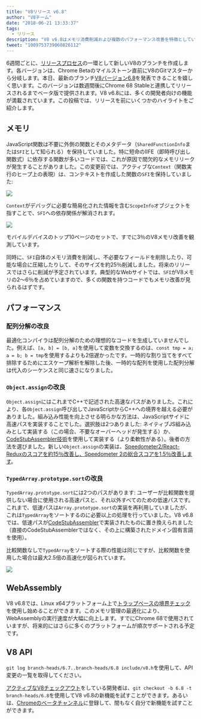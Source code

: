 ```yaml
---
title: "V8リリース v6.8"
author: "V8チーム"
date: "2018-06-21 13:33:37"
tags: 
  - リリース
description: "V8 v6.8はメモリ消費削減および複数のパフォーマンス改善を特徴としています。"
tweet: "1009753739060826112"
---
```

6週間ごとに、[リリースプロセス](/docs/release-process)の一環として新しいV8のブランチを作成します。各バージョンは、Chrome Betaのマイルストーン直前にV8のGitマスターから分岐します。本日、最新のブランチ[V8バージョン6.8](https://chromium.googlesource.com/v8/v8.git/+log/branch-heads/6.8)を発表できることを嬉しく思います。このバージョンは数週間後にChrome 68 Stableと連携してリリースされるまでベータ版で提供されます。V8 v6.8には、多くの開発者向けの機能が満載されています。この投稿では、リリースを前にいくつかのハイライトをご紹介します。

<!--truncate-->
## メモリ

JavaScript関数は不要に外側の関数とそのメタデータ（`SharedFunctionInfo`または`SFI`として知られる）を保持していました。特に短命のIIFE（即時呼び出し関数式）に依存する関数が多いコードでは、これが原因で間欠的なメモリリークが発生することがありました。この変更前では、アクティブな`Context`（関数実行のヒープ上の表現）は、コンテキストを作成した関数の`SFI`を保持していました:

![](/_img/v8-release-68/context-jsfunction-before.svg)

`Context`がデバッグに必要な簡易化された情報を含む`ScopeInfo`オブジェクトを指すことで、`SFI`への依存関係が解消されます。

![](/_img/v8-release-68/context-jsfunction-after.svg)

モバイルデバイスのトップ10ページのセットで、すでに3％のV8メモリ改善を観測しています。

同時に、`SFI`自体のメモリ消費を削減し、不必要なフィールドを削除したり、可能な場合に圧縮したりして、そのサイズを約25％削減しました。将来のリリースではさらに削減が予定されています。典型的なWebサイトでは、`SFI`がV8メモリの2〜6％を占めていますので、多くの関数を持つコードでもメモリ改善が見られるはずです。

## パフォーマンス

### 配列分解の改良

最適化コンパイラは配列分解のための理想的なコードを生成していませんでした。例えば、`[a, b] = [b, a]`を使用して変数を交換するのは、`const tmp = a; a = b; b = tmp`を使用するよりも2倍遅かったです。一時的な割り当てをすべて排除するためにエスケープ解析を解除した後、一時的な配列を使用した配列分解は代入のシーケンスと同じ速さになりました。

### `Object.assign`の改良

`Object.assign`にはこれまでC++で記述された高速なパスがありました。これにより、各`Object.assign`呼び出しでJavaScriptからC++への境界を越える必要がありました。組み込み性能を向上させる明らかな方法は、JavaScriptサイドに高速パスを実装することでした。選択肢は2つありました: ネイティブJS組み込みとして実装する（この場合、不要なオーバーヘッドが発生する）か、[CodeStubAssembler技術](/blog/csa)を使用して実装する（より柔軟性がある）。後者の方法を選びました。新しい`Object.assign`の実装は、[Speedometer2/React-Reduxのスコアを約15％改善し、Speedometer 2の総合スコアを1.5％改善します](https://chromeperf.appspot.com/report?sid=d9ea9a2ae7cd141263fde07ea90da835cf28f5c87f17b53ba801d4ac30979558&start_rev=550155&end_rev=552590)。

### `TypedArray.prototype.sort`の改良

`TypedArray.prototype.sort`には2つのパスがあります: ユーザーが比較関数を提供しない場合に使用される高速パスと、それ以外すべてのための低速パスです。これまで、低速パスは`Array.prototype.sort`の実装を再利用していましたが、これは`TypedArray`をソートするのに必要以上の処理を行っていました。V8 v6.8では、低速パスが[CodeStubAssembler](/blog/csa)で実装されたものに置き換えられました（直接のCodeStubAssemblerではなく、その上に構築されたドメイン固有言語を使用）。

比較関数なしで`TypedArray`をソートする際の性能は同じですが、比較関数を使用した場合は最大2.5倍の高速化が図られています。

![](/_img/v8-release-68/typedarray-sort.svg)

## WebAssembly

V8 v6.8では、Linux x64プラットフォーム上で[トラップベースの境界チェック](https://docs.google.com/document/d/17y4kxuHFrVxAiuCP_FFtFA2HP5sNPsCD10KEx17Hz6M/edit)を使用し始めることができます。このメモリ管理の最適化により、WebAssemblyの実行速度が大幅に向上します。すでにChrome 68で使用されていますが、将来的にはさらに多くのプラットフォームが順次サポートされる予定です。

## V8 API

`git log branch-heads/6.7..branch-heads/6.8 include/v8.h`を使用して、API変更の一覧を取得してください。

[アクティブなV8チェックアウト](/docs/source-code#using-git)をしている開発者は、`git checkout -b 6.8 -t branch-heads/6.8`を使用してV8 v6.8の新機能を試すことができます。あるいは、[Chromeのベータチャンネル](https://www.google.com/chrome/browser/beta.html)に登録して、間もなく自分で新機能を試すことができます。
